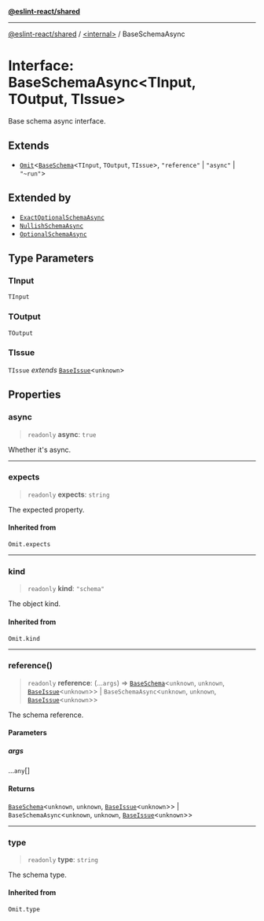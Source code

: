 [**@eslint-react/shared**](../../README.md)

***

[@eslint-react/shared](../../README.md) / [\<internal\>](../README.md) / BaseSchemaAsync

# Interface: BaseSchemaAsync\<TInput, TOutput, TIssue\>

Base schema async interface.

## Extends

- [`Omit`](../type-aliases/Omit.md)\<[`BaseSchema`](BaseSchema.md)\<`TInput`, `TOutput`, `TIssue`\>, `"reference"` \| `"async"` \| `"~run"`\>

## Extended by

- [`ExactOptionalSchemaAsync`](ExactOptionalSchemaAsync.md)
- [`NullishSchemaAsync`](NullishSchemaAsync.md)
- [`OptionalSchemaAsync`](OptionalSchemaAsync.md)

## Type Parameters

### TInput

`TInput`

### TOutput

`TOutput`

### TIssue

`TIssue` *extends* [`BaseIssue`](BaseIssue.md)\<`unknown`\>

## Properties

### async

> `readonly` **async**: `true`

Whether it's async.

***

### expects

> `readonly` **expects**: `string`

The expected property.

#### Inherited from

`Omit.expects`

***

### kind

> `readonly` **kind**: `"schema"`

The object kind.

#### Inherited from

`Omit.kind`

***

### reference()

> `readonly` **reference**: (...`args`) => [`BaseSchema`](BaseSchema.md)\<`unknown`, `unknown`, [`BaseIssue`](BaseIssue.md)\<`unknown`\>\> \| `BaseSchemaAsync`\<`unknown`, `unknown`, [`BaseIssue`](BaseIssue.md)\<`unknown`\>\>

The schema reference.

#### Parameters

##### args

...`any`[]

#### Returns

[`BaseSchema`](BaseSchema.md)\<`unknown`, `unknown`, [`BaseIssue`](BaseIssue.md)\<`unknown`\>\> \| `BaseSchemaAsync`\<`unknown`, `unknown`, [`BaseIssue`](BaseIssue.md)\<`unknown`\>\>

***

### type

> `readonly` **type**: `string`

The schema type.

#### Inherited from

`Omit.type`
